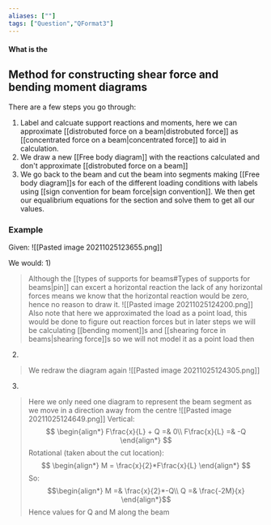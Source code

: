 ```yaml
---
aliases: [""]
tags: ["Question","QFormat3"]
---
```


#### What is the
## Method for constructing shear force and bending moment diagrams
There are a few steps you go through:
1) Label and calcuate support reactions and moments, here we can approximate [[distrobuted force on a beam|distrobuted force]] as [[concentrated force on a beam|concentrated force]] to aid in calculation.
2) We draw a new [[Free body diagram]] with the reactions calculated and don't approximate [[distrobuted force on a beam]]
3) We go back to the beam and cut the beam into segments making [[Free body diagram]]s for each of the different loading conditions with labels using [[sign convention for beam force|sign convention]].
We then get our equalibrium equations for the section and solve them to get all our values.


### Example
Given:
![[Pasted image 20211025123655.png]]

We would:
1)
> Although the [[types of supports for beams#Types of supports for beams|pin]] can excert a horizontal reaction the lack of any horizontal forces means we know that the horizontal reaction would be zero, hence no reason to draw it.
> ![[Pasted image 20211025124200.png]]
> Also note that here we approximated the load as a point load, this would be done to figure out reaction forces but in later steps we will be calculating [[bending moment]]s and [[shearing force in beams|shearing force]]s so we will not model it as a point load then

2)
> We redraw the diagram again
> ![[Pasted image 20211025124305.png]]

3)
> Here we only need one diagram to represent the beam segment as we move in a direction away from the centre
> ![[Pasted image 20211025124649.png]]
> Vertical:
> $$ \begin{align*}
F\frac{x}{L} + Q =& 0\\
F\frac{x}{L} =& -Q
\end{align*} $$
> Rotational (taken about the cut location):
> $$ \begin{align*}
M = \frac{x}{2}*F\frac{x}{L} 
\end{align*} $$
> So:
> $$\begin{align*}
 M =& \frac{x}{2}*-Q\\
Q =& \frac{-2M}{x}
\end{align*}$$
> Hence values for Q and M along the beam